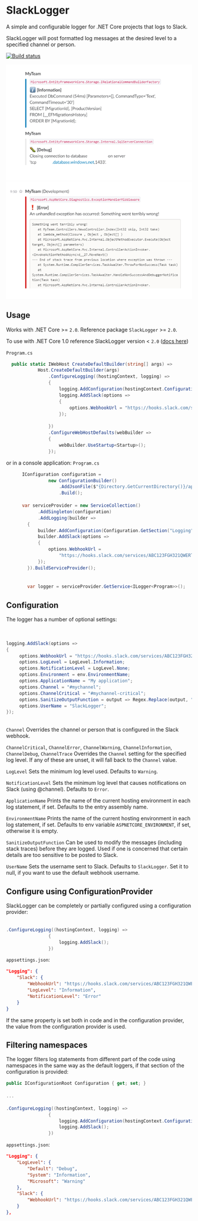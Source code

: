 # SlackLogger
A simple and configurable logger for .NET Core projects that logs to Slack.

SlackLogger will post formatted log messages at the desired level to a specified channel or person.

[![Build status](https://ci.appveyor.com/api/projects/status/xirkw5ma3prrs70t?svg=true)](https://ci.appveyor.com/project/SeverinSverdvik/slacklogger)

![Example log message](/documentation/logexample.png)
![Example log message](/documentation/exceptionexample.png)

## Usage
Works with .NET Core >= `2.0`. Reference package `SlackLogger` >= `2.0`. 

To use with .NET Core 1.0 reference SlackLogger version < `2.0` ([docs here](https://github.com/severisv/SlackLogger/tree/f00cabfddaec673e35201f9ebeff6b5dd927972a))

`Program.cs`
```cs
  public static IWebHost CreateDefaultBuilder(string[] args) =>
            Host.CreateDefaultBuilder(args)
                .ConfigureLogging((hostingContext, logging) =>
                {
                    logging.AddConfiguration(hostingContext.Configuration.GetSection("Logging"));
                    logging.AddSlack(options =>
                    {
                        options.WebhookUrl = "https://hooks.slack.com/services/ABC123FGH321QWERTYUICAZzDJBG3sehHH7scclYdDxj";
                    });

                })
                .ConfigureWebHostDefaults(webBuilder =>
                {
                    webBuilder.UseStartup<Startup>();
                });
```

or in a console application:
`Program.cs`
```cs
      IConfiguration configuration =
                new ConfigurationBuilder()
                    .AddJsonFile($"{Directory.GetCurrentDirectory()}/appsettings.json", false, true)
                    .Build();
            
      var serviceProvider = new ServiceCollection()
            .AddSingleton(configuration)
            .AddLogging(builder =>
        {
            builder.AddConfiguration(Configuration.GetSection("Logging"));
            builder.AddSlack(options =>
            {
                options.WebhookUrl =
                    "https://hooks.slack.com/services/ABC123FGH321QWERTYUICAZzDJBG3sehHH7scclYdDxj";
            });
        }).BuildServiceProvider();
    
    
        var logger = serviceProvider.GetService<ILogger<Program>>();
```

## Configuration

The logger has a number of optional settings:

```cs


logging.AddSlack(options =>
{
     options.WebhookUrl = "https://hooks.slack.com/services/ABC123FGH321QWERTYUICAZzDJBG3sehHH7scclYdDxj";
     options.LogLevel = LogLevel.Information;
     options.NotificationLevel = LogLevel.None;
     options.Environment = env.EnvironmentName;
     options.ApplicationName = "My application";
     options.Channel = "#mychannel";
     options.ChannelCritical = "#mychannel-critical";
     options.SanitizeOutputFunction = output => Regex.Replace(output, "@[^\\.@-]", "");
     options.UserName = "SlackLogger";
});
            
```

`Channel`
Overrides the channel or person that is configured in the Slack webhook.

`ChannelCritical`, `ChannelError`, `ChannelWarning`, `ChannelInformation`, `ChannelDebug`, `ChannelTrace`
Overrides the `Channel` setting for the specified log level. If any of these are unset, it will fall back to the `Channel` value.

`LogLevel`
Sets the minimum log level used. Defaults to `Warning`.

`NotificationLevel`
Sets the minimum log level that causes notifications on Slack (using @channel). Defaults to `Error`.

`ApplicationName`
Prints the name of the current hosting environment in each log statement, if set. Defaults to the entry assembly name.

`EnvironmentName`
Prints the name of the current hosting environment in each log statement, if set. Defaults to env variable `ASPNETCORE_ENVIRONMENT`, if set, otherwise it is empty.

`SanitizeOutputFunction`
Can be used to modify the messages (including stack traces) before they are logged. Used if one is concerned that certain details are too sensitive to be posted to Slack.

`UserName`
Sets the username sent to Slack. Defaults to `SlackLogger`. Set it to null, if you want to use the default webhook username.


## Configure using ConfigurationProvider
SlackLogger can be completely or partially configured using a configuration provider:

```cs

.ConfigureLogging((hostingContext, logging) =>
                {
                    logging.AddSlack();
                })

```

`appsettings.json`:
```json
"Logging": {
    "Slack": {
        "WebhookUrl": "https://hooks.slack.com/services/ABC123FGH321QWERTYUICAZzDJBG3sehHH7scclYdDxj",
        "LogLevel": "Information",
        "NotificationLevel": "Error"
    }
}
```

If the same property is set both in code and in the configuration provider, the value from the configuration provider is used.

## Filtering namespaces
The logger filters log statements from different part of the code using namespaces in the same way as the default loggers, if that section of the configuration is provided:

```cs
public IConfigurationRoot Configuration { get; set; }

...

.ConfigureLogging((hostingContext, logging) =>
                {
                    logging.AddConfiguration(hostingContext.Configuration.GetSection("Logging"));
                    logging.AddSlack();
                })                
```

`appsettings.json`:
```json
"Logging": {
    "LogLevel": {
        "Default": "Debug",
        "System": "Information",
        "Microsoft": "Warning"
    },
    "Slack": {
        "WebhookUrl": "https://hooks.slack.com/services/ABC123FGH321QWERTYUICAZzDJBG3sehHH7scclYdDxj"
    }
},
```
